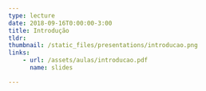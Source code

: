 ```yaml
---
type: lecture
date: 2018-09-16T0:00:00-3:00
title: Introdução
tldr: 
thumbnail: /static_files/presentations/introducao.png
links: 
    - url: /assets/aulas/introducao.pdf
      name: slides

---
```


<!-- **Suggested Readings:**
- [Readings 1](http://example.com)
- [Readings 2](http://example.com) -->
